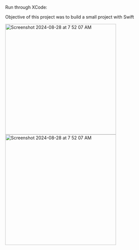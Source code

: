 Run through XCode:

Objective of this project was to build a small project with Swift

<img width="353" alt="Screenshot 2024-08-28 at 7 52 07 AM" src="https://github.com/user-attachments/assets/3b68b5f7-f619-466b-9fd6-a9bcef6556b6">  

<img width="353" alt="Screenshot 2024-08-28 at 7 52 07 AM" src="https://github.com/user-attachments/assets/98f95441-2fa0-4b0d-8952-52b1efd1b9a2">

